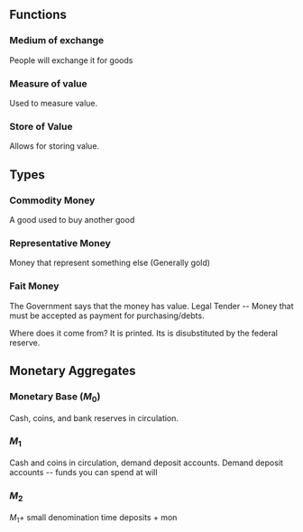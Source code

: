 ## Functions
### Medium of exchange
People will exchange it for goods
### Measure of value
Used to measure value.
### Store of Value
Allows for storing value.
## Types
### Commodity Money
A good used to buy another good
### Representative Money
Money that represent something else (Generally gold) 
### Fait Money
The Government says that the money has value.
Legal Tender -- Money that must be accepted as payment for purchasing/debts.

Where does it come from? It is printed. 
Its is disubstituted by the federal reserve.

## Monetary Aggregates
### Monetary Base $(M_0)$
Cash, coins, and bank reserves in circulation.
### $M_1$
Cash and coins in circulation, demand deposit accounts.
Demand deposit accounts -- funds you can spend at will
### $M_2$
$M_1+$ small denomination time deposits + mon
